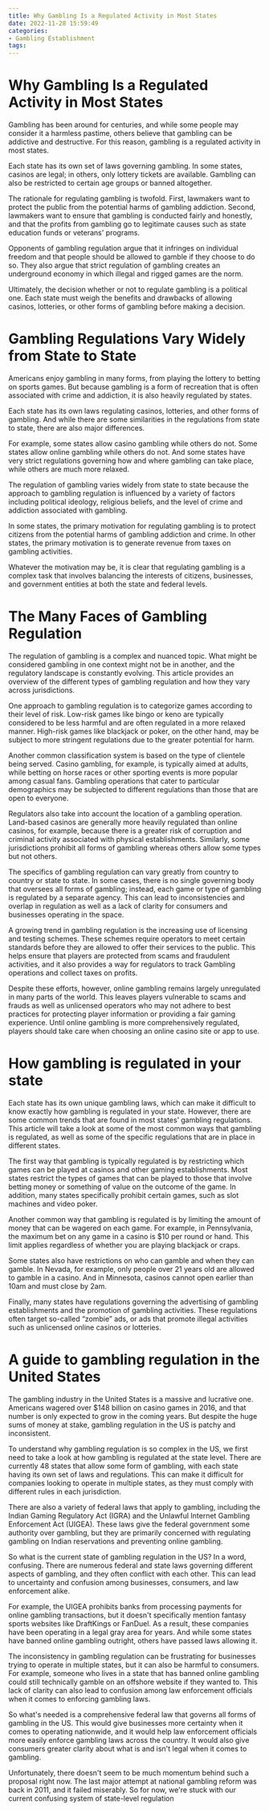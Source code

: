 ```yaml
---
title: Why Gambling Is a Regulated Activity in Most States 
date: 2022-11-28 15:59:49
categories:
- Gambling Establishment
tags:
---
```



#  Why Gambling Is a Regulated Activity in Most States 

Gambling has been around for centuries, and while some people may consider it a harmless pastime, others believe that gambling can be addictive and destructive. For this reason, gambling is a regulated activity in most states.

Each state has its own set of laws governing gambling. In some states, casinos are legal; in others, only lottery tickets are available. Gambling can also be restricted to certain age groups or banned altogether.

The rationale for regulating gambling is twofold. First, lawmakers want to protect the public from the potential harms of gambling addiction. Second, lawmakers want to ensure that gambling is conducted fairly and honestly, and that the profits from gambling go to legitimate causes such as state education funds or veterans' programs.

Opponents of gambling regulation argue that it infringes on individual freedom and that people should be allowed to gamble if they choose to do so. They also argue that strict regulation of gambling creates an underground economy in which illegal and rigged games are the norm.

Ultimately, the decision whether or not to regulate gambling is a political one. Each state must weigh the benefits and drawbacks of allowing casinos, lotteries, or other forms of gambling before making a decision.

#  Gambling Regulations Vary Widely from State to State 

Americans enjoy gambling in many forms, from playing the lottery to betting on sports games. But because gambling is a form of recreation that is often associated with crime and addiction, it is also heavily regulated by states. 

Each state has its own laws regulating casinos, lotteries, and other forms of gambling. And while there are some similarities in the regulations from state to state, there are also major differences. 

For example, some states allow casino gambling while others do not. Some states allow online gambling while others do not. And some states have very strict regulations governing how and where gambling can take place, while others are much more relaxed. 

The regulation of gambling varies widely from state to state because the approach to gambling regulation is influenced by a variety of factors including political ideology, religious beliefs, and the level of crime and addiction associated with gambling. 

In some states, the primary motivation for regulating gambling is to protect citizens from the potential harms of gambling addiction and crime. In other states, the primary motivation is to generate revenue from taxes on gambling activities. 

Whatever the motivation may be, it is clear that regulating gambling is a complex task that involves balancing the interests of citizens, businesses, and government entities at both the state and federal levels.

#  The Many Faces of Gambling Regulation 

The regulation of gambling is a complex and nuanced topic. What might be considered gambling in one context might not be in another, and the regulatory landscape is constantly evolving. This article provides an overview of the different types of gambling regulation and how they vary across jurisdictions.

One approach to gambling regulation is to categorize games according to their level of risk. Low-risk games like bingo or keno are typically considered to be less harmful and are often regulated in a more relaxed manner. High-risk games like blackjack or poker, on the other hand, may be subject to more stringent regulations due to the greater potential for harm.

Another common classification system is based on the type of clientele being served. Casino gambling, for example, is typically aimed at adults, while betting on horse races or other sporting events is more popular among casual fans. Gambling operations that cater to particular demographics may be subjected to different regulations than those that are open to everyone.

Regulators also take into account the location of a gambling operation. Land-based casinos are generally more heavily regulated than online casinos, for example, because there is a greater risk of corruption and criminal activity associated with physical establishments. Similarly, some jurisdictions prohibit all forms of gambling whereas others allow some types but not others.

The specifics of gambling regulation can vary greatly from country to country or state to state. In some cases, there is no single governing body that oversees all forms of gambling; instead, each game or type of gambling is regulated by a separate agency. This can lead to inconsistencies and overlap in regulation as well as a lack of clarity for consumers and businesses operating in the space.

A growing trend in gambling regulation is the increasing use of licensing and testing schemes. These schemes require operators to meet certain standards before they are allowed to offer their services to the public. This helps ensure that players are protected from scams and fraudulent activities, and it also provides a way for regulators to track Gambling operations and collect taxes on profits.

Despite these efforts, however, online gambling remains largely unregulated in many parts of the world. This leaves players vulnerable to scams and frauds as well as unlicensed operators who may not adhere to best practices for protecting player information or providing a fair gaming experience. Until online gambling is more comprehensively regulated, players should take care when choosing an online casino site or app to use.

#  How gambling is regulated in your state 

Each state has its own unique gambling laws, which can make it difficult to know exactly how gambling is regulated in your state. However, there are some common trends that are found in most states’ gambling regulations. This article will take a look at some of the most common ways that gambling is regulated, as well as some of the specific regulations that are in place in different states.

The first way that gambling is typically regulated is by restricting which games can be played at casinos and other gaming establishments. Most states restrict the types of games that can be played to those that involve betting money or something of value on the outcome of the game. In addition, many states specifically prohibit certain games, such as slot machines and video poker.

Another common way that gambling is regulated is by limiting the amount of money that can be wagered on each game. For example, in Pennsylvania, the maximum bet on any game in a casino is $10 per round or hand. This limit applies regardless of whether you are playing blackjack or craps.

Some states also have restrictions on who can gamble and when they can gamble. In Nevada, for example, only people over 21 years old are allowed to gamble in a casino. And in Minnesota, casinos cannot open earlier than 10am and must close by 2am.

Finally, many states have regulations governing the advertising of gambling establishments and the promotion of gambling activities. These regulations often target so-called “zombie” ads, or ads that promote illegal activities such as unlicensed online casinos or lotteries.

#  A guide to gambling regulation in the United States

The gambling industry in the United States is a massive and lucrative one. Americans wagered over $148 billion on casino games in 2016, and that number is only expected to grow in the coming years. But despite the huge sums of money at stake, gambling regulation in the US is patchy and inconsistent.

To understand why gambling regulation is so complex in the US, we first need to take a look at how gambling is regulated at the state level. There are currently 48 states that allow some form of gambling, with each state having its own set of laws and regulations. This can make it difficult for companies looking to operate in multiple states, as they must comply with different rules in each jurisdiction.

There are also a variety of federal laws that apply to gambling, including the Indian Gaming Regulatory Act (IGRA) and the Unlawful Internet Gambling Enforcement Act (UIGEA). These laws give the federal government some authority over gambling, but they are primarily concerned with regulating gambling on Indian reservations and preventing online gambling.

So what is the current state of gambling regulation in the US? In a word, confusing. There are numerous federal and state laws governing different aspects of gambling, and they often conflict with each other. This can lead to uncertainty and confusion among businesses, consumers, and law enforcement alike.

For example, the UIGEA prohibits banks from processing payments for online gambling transactions, but it doesn't specifically mention fantasy sports websites like DraftKings or FanDuel. As a result, these companies have been operating in a legal gray area for years. And while some states have banned online gambling outright, others have passed laws allowing it.

The inconsistency in gambling regulation can be frustrating for businesses trying to operate in multiple states, but it can also be harmful to consumers. For example, someone who lives in a state that has banned online gambling could still technically gamble on an offshore website if they wanted to. This lack of clarity can also lead to confusion among law enforcement officials when it comes to enforcing gambling laws.

So what's needed is a comprehensive federal law that governs all forms of gambling in the US. This would give businesses more certainty when it comes to operating nationwide, and it would help law enforcement officials more easily enforce gambling laws across the country. It would also give consumers greater clarity about what is and isn't legal when it comes to gambling.

Unfortunately, there doesn't seem to be much momentum behind such a proposal right now. The last major attempt at national gambling reform was back in 2011, and it failed miserably. So for now, we're stuck with our current confusing system of state-level regulation